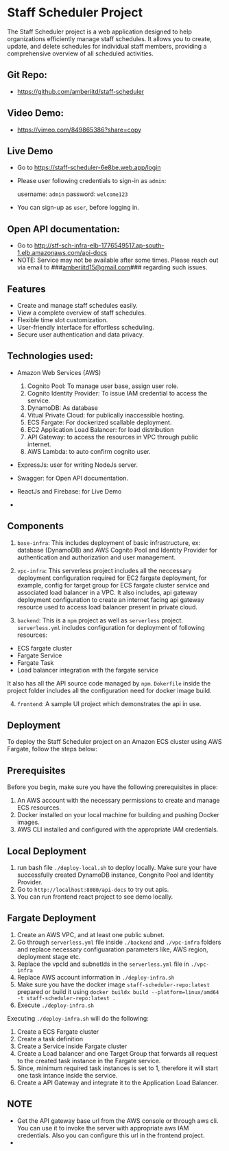 # Staff Scheduler Project

The Staff Scheduler project is a web application designed to help organizations efficiently manage staff schedules. It allows you to create, update, and delete schedules for individual staff members, providing a comprehensive overview of all scheduled activities.

## Git Repo: 
- https://github.com/amberiitd/staff-scheduler

## Video Demo: 

- https://vimeo.com/849865386?share=copy

## Live Demo
- Go to https://staff-scheduler-6e8be.web.app/login 
- Please user following credentials to sign-in as `admin`:

  username: `admin`
  password: `welcome123`

- You can sign-up as `user`, before logging in.

## Open API documentation:

- Go to http://stf-sch-infra-elb-1776549517.ap-south-1.elb.amazonaws.com/api-docs
- NOTE: Service may not be available after some times. Please reach out via email to ###amberiitd15@gmail.com### regarding such issues.


## Features

- Create and manage staff schedules easily.
- View a complete overview of staff schedules.
- Flexible time slot customization.
- User-friendly interface for effortless scheduling.
- Secure user authentication and data privacy.

## Technologies used:

- Amazon Web Services (AWS)

  1. Cognito Pool: To manage user base, assign user role.
  2. Cognito Identity Provider: To issue IAM credential to access the service.
  3. DynamoDB: As database
  4. Vitual Private Cloud: for publically inaccessible hosting.
  5. ECS Fargate: For dockerized scallable deployment.
  6. EC2 Application Load Balancer: for load distribution
  7. API Gateway: to access the resources in VPC through public internet.
  8. AWS Lambda: to auto confirm cognito user.

- ExpressJs: user for writing NodeJs server.
- Swagger: for Open API documentation.
- ReactJs and Firebase: for Live Demo
- 

## Components

1. `base-infra`: This includes deployment of basic infrastructure, ex: database (DynamoDB) and AWS Cognito Pool and Identity Provider for authentication and authorization and user management.

2. `vpc-infra`: This serverless project includes all the neccessary deployment configuration required for EC2 fargate deployment, for example, config for target group for ECS fargate cluster service and associated load balancer in a VPC. It also includes, api gateway deployment configuration to create an internet facing api gateway resource used to access load balancer present in private cloud.

3. `backend`: This is a `npm` project as well as `serverless` project. `serverless.yml` includes configuration for deployment of following resources:
  - ECS fargate cluster
  - Fargate Service
  - Fargate Task
  - Load balancer integration with the fargate service

  It also has all the API source code managed by `npm`. `Dokerfile` inside the project folder includes all the configuration need for docker image build.

4. `frontend`: A sample UI project which demonstrates the api in use.

## Deployment

To deploy the Staff Scheduler project on an Amazon ECS cluster using AWS Fargate, follow the steps below:

## Prerequisites

Before you begin, make sure you have the following prerequisites in place:

1. An AWS account with the necessary permissions to create and manage ECS resources.
2. Docker installed on your local machine for building and pushing Docker images.
3. AWS CLI installed and configured with the appropriate IAM credentials.

## Local Deployment

1. run bash file `./deploy-local.sh` to deploy locally. Make sure your have successfully created DynamoDB instance, Congnito Pool and Identity Provider.
2. Go to `http://localhost:8080/api-docs` to try out apis.
2. You can run frontend react project to see demo locally.


## Fargate Deployment

1. Create an AWS VPC, and at least one public subnet.
2. Go through `serverless.yml` file inside `./backend` and `./vpc-infra` folders and replace necessary configuaration parameters like, AWS region, deployment stage etc.
3. Replace the vpcId and subnetIds in the `serverless.yml` file in `./vpc-infra`
4. Replace AWS account information in `./deploy-infra.sh`
5. Make sure you have the docker image `staff-scheduler-repo:latest` prepared or build it using `docker buildx build --platform=linux/amd64 -t staff-scheduler-repo:latest .`
6. Execute `./deploy-infra.sh`

Executing `./deploy-infra.sh` will do the following:

1. Create a ECS Fargate cluster
2. Create a task definition
3. Create a Service inside Fargate cluster
4. Create a Load balancer and one Target Group that forwards all request to the created task instance in the Fargate service.
5. Since, minimum required task instances is set to 1, therefore it will start one task intance inside the service.
6. Create a API Gateway and integrate it to the Application Load Balancer.

## NOTE

- Get the API gateway base url from the AWS console or through aws cli. You can use it to invoke the server with appropriate aws IAM credentials. Also you can configure this url in the frontend project.
- 









    
